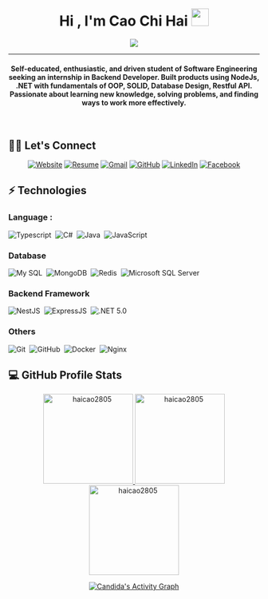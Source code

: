 <h1 align="center">Hi , I'm Cao Chi Hai <img src="https://media.giphy.com/media/hvRJCLFzcasrR4ia7z/giphy.gif" width="35"></h1>
<p align="center">
  <a href="https://github.com/DenverCoder1/readme-typing-svg"><img src="https://readme-typing-svg.herokuapp.com?lines=Fullstack+Web2+and+Web3+Development&center=true&width=500&height=50"></a>
</p>
<hr/>
  <h4 align="center">Self-educated, enthusiastic, and driven student of Software Engineering seeking an internship in Backend Developer. Built products using NodeJs, .NET with fundamentals of OOP, SOLID, Database Design, Restful API. Passionate about learning new knowledge, solving problems, and finding ways to work more effectively. </h4>
<br>

## 🙋‍♀️ Let's Connect
<p align="center">
  <a href="https://haicao.website/" target="_blank"><img src="https://img.icons8.com/bubbles/50/000000/web.png" alt="Website"/></a>
  <a href="https://haicao2805.github.io/cv/CV.pdf" target="_blank"><img src="https://img.icons8.com/bubbles/50/000000/resume.png" alt="Resume"/></a>
  <a href="mailto:haicao2805@gmail.com" target="_blank"><img src="https://img.icons8.com/bubbles/50/000000/gmail.png" alt="Gmail"/></a>
  <a href="https://github.com/haicao2805" target="_blank"><img src="https://img.icons8.com/bubbles/50/000000/github.png" alt="GitHub"/></a>
  <a href="https://www.linkedin.com/in/cao-chi-hai" target="_blank"><img src="https://img.icons8.com/bubbles/50/000000/linkedin.png" alt="LinkedIn"/></a>
  <a href="https://www.facebook.com/profile.php?id=100009261397293" target="_blank"><img src="https://img.icons8.com/bubbles/50/000000/facebook-new.png" alt="Facebook"/></a>
</p>


## ⚡ Technologies
### Language :
![Typescript](https://img.shields.io/badge/-Typescript-05122A?style=flat&logo=typescript)&nbsp;
![C#](https://img.shields.io/badge/C%23-05122A?style=flat&logo=c-sharp&logoColor=white)&nbsp;
![Java](https://img.shields.io/badge/-Java-05122A?style=flat&logo=Java&logoColor=FFA518)&nbsp;
![JavaScript](https://img.shields.io/badge/-JavaScript-05122A?style=flat&logo=javascript)&nbsp;
### Database
![My SQL](https://img.shields.io/badge/-My%20SQL-05122A?style=flat&logo=mysql)&nbsp;
![MongoDB](https://img.shields.io/badge/MongoDB-05122A?style=flat&logo=mongodb&logoColor=green)&nbsp;
![Redis](https://img.shields.io/badge/-Redis-05122A?style=flat&logo=Redis&logoColor=red)&nbsp;
![Microsoft SQL Server](https://img.shields.io/badge/-Microsoft%20SQL%20Server-05122A?style=flat&logo=microsoft-sql-server&logoColor=red)&nbsp;
### Backend Framework
![NestJS](https://img.shields.io/badge/-NestJS-05122A?style=flat&logo=nestjs&logoColor=red)&nbsp;
![ExpressJS](https://img.shields.io/badge/-ExpressJS-05122A?style=flat&logo=express)&nbsp;
![.NET 5.0](https://img.shields.io/badge/.NET-05122A?style=flat&logo=.net)&nbsp;
### Others
![Git](https://img.shields.io/badge/-Git-05122A?style=flat&logo=git)&nbsp;
![GitHub](https://img.shields.io/badge/-GitHub-05122A?style=flat&logo=github)&nbsp;
![Docker](https://img.shields.io/badge/-Docker-05122A?style=flat&logo=docker)&nbsp;
![Nginx](https://img.shields.io/badge/-Nginx-05122A?style=flat&logo=nginx&logoColor=green)&nbsp;


## 💻 GitHub Profile Stats 
<p align="center">
  <a href="https://github.com/haicao2805">
    <img src="https://github-readme-streak-stats.herokuapp.com/?user=haicao2805&theme=algolia" alt="haicao2805" height="180em"/>
    <img src="https://github-readme-stats.vercel.app/api/top-langs?username=haicao2805&show_icons=true&locale=en&layout=compact&theme=algolia&langs_count=6&hide=javascript" alt="haicao2805" height="180em"/>
    <img src="https://github-readme-stats.vercel.app/api?username=haicao2805&show_icons=true&locale=en&theme=algolia" alt="haicao2805" height="180em"/>
  </a>
</p>
  
<p align="center">
   <a href="https://github.com/haicao2805"><img alt="Candida's Activity Graph" src="https://activity-graph.herokuapp.com/graph?username=haicao2805&custom_title=Cao%20Chi%20Hai's%20Contribution%20Graph&theme=react-dark" /></a>
</p>
